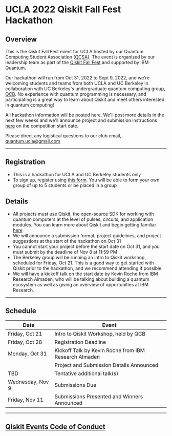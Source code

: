 # UCLA 2022 Qiskit Fall Fest Hackathon
## Overview
This is the Qiskit Fall Fest event for UCLA hosted by our Quantum Computing Student Association ([QCSA](https://qcsa.cqse.ucla.edu/)). The event is organized by our leadership team as part of the [Qiskit Fall Fest](https://medium.com/qiskit/introducing-the-qiskit-fall-fest-feb8456b557) and supported by IBM Quantum.

Our hackathon will run from Oct 31, 2022 to Sept 9, 2022, and we're welcoming students and teams from both UCLA and UC Berkeley in collaboration with UC Berkeley's undergraduate quantum computing group, [QCB](https://qcb.berkeley.edu/). No experience with quantum programming is necessary, and participating is a great way to learn about Qiskit and meet others interested in quantum computing!

All hackathon information will be posted here. We'll post more details in the next few weeks and we'll announce project and submission instructions [here](https://github.com/amandajyounes/UCLA_fallfest_2022/blob/main/project_submissions_guidelines.md) on the competition start date.

Please direct any logistical questions to our club email, quantum.ucla@gmail.com

--------------------------------
## Registration
- This is a hackathon for UCLA and UC Berkeley students only
- To sign up, register using [this form](https://forms.gle/fJFv116oVi8bctWe7). You will be able to form your own group of up to 5 students or be placed in a group

## Details
- All projects must use Qiskit, the open-source SDK for working with quantum computers at the level of pulses, circuits, and application modules. You can learn more about Qiskit and begin getting familiar [here](https://qiskit.org/learn/)
- We will announce a submission format, project guidelines, and project suggestions at the start of the hackathon on Oct 31
- You cannot start your project before the start date on Oct 31, and you must submit by the deadline of Nov 8 at 11:59 PM
- The Berkeley group will be running an intro to Qiskit workshop, scheduled for Friday, Oct 21. This is a good way to get started with Qiskit prior to the hackathon, and we recommend attending if possible.
- We will have a kickoff talk on the start date by Kevin Roche from IBM Research Almaden, who will be talking about building a quantum ecosystem as well as giving an overview of opportunities at IBM Research.

--------------------------------
## Schedule
| Date | Event |
| --- | --- |
| Friday, Oct 21 | Intro to Qiskit Workshop, held by QCB |
| Friday, Oct 28 | Registration Deadline |
| Monday, Oct 31 | Kickoff Talk by Kevin Roche from IBM Research Almaden |
|  | Project and Submission Details Announced |
| TBD | Tentative additional talk(s) |
| Wednesday, Nov 9 | Submissions Due |
| Friday, Nov 11 | Submissions Presented and Winners Announced |

--------------------------------
## [Qiskit Events Code of Conduct](https://github.com/Qiskit/qiskit/blob/master/CODE_OF_CONDUCT.md)
